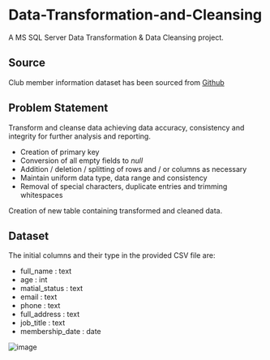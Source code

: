 # Data-Transformation-and-Cleansing
A MS SQL Server Data Transformation & Data Cleansing project.

## Source
Club member information dataset has been sourced from [Github](https://github.com/iweld/data_cleaning/tree/main/club_member_info)

## Problem Statement
Transform and cleanse data achieving data accuracy, consistency and integrity for further analysis and reporting.

- Creation of primary key
- Conversion of all empty fields to _null_
- Addition / deletion / splitting of rows and / or columns as necessary
- Maintain uniform data type, data range and consistency
- Removal of special characters, duplicate entries and trimming whitespaces

Creation of new table containing transformed and cleaned data.

 ## Dataset
 The initial columns and their type in the provided CSV file are:

- full_name : text
- age : int
- matial_status : text
- email : text
- phone : text
- full_address : text
- job_title : text
- membership_date : date

![image](https://github.com/user-attachments/assets/784c200d-f49c-4a38-b7d1-c9cb18402a44)
